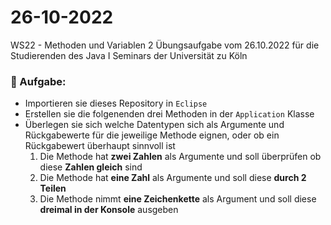 # 26-10-2022
WS22 - Methoden und Variablen 2
Übungsaufgabe vom 26.10.2022 für die Studierenden des Java I Seminars der Universität zu Köln

### 📝 Aufgabe:

- Importieren sie dieses Repository in ```Eclipse```
- Erstellen sie die folgenenden drei Methoden in der ```Application``` Klasse 
- Überlegen sie sich welche Datentypen sich als Argumente und Rückgabewerte für die jeweilige Methode eignen, oder ob ein Rückgabewert überhaupt sinnvoll ist
  1. Die Methode hat **zwei Zahlen** als Argumente und soll überprüfen ob diese **Zahlen gleich** sind
  2. Die Methode hat **eine Zahl** als Argumente und soll diese **durch 2 Teilen**
  3. Die Methode nimmt **eine Zeichenkette** als Argument und soll diese **dreimal in der Konsole** ausgeben






